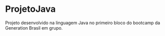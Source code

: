 # ProjetoJava
Projeto desenvolvido na linguagem Java no primeiro bloco do bootcamp da Generation Brasil em grupo.
